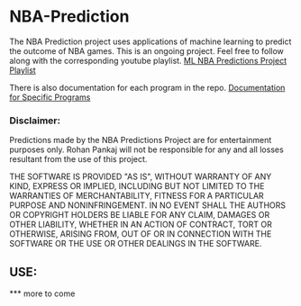 # NBA-Prediction

The NBA Prediction project uses applications of machine learning to predict the outcome of NBA games.
This is an ongoing project. Feel free to follow along with the corresponding youtube playlist.
[ML NBA Predictions Project Playlist](https://www.youtube.com/playlist?list=PL5BXABxzb1dK7ZQWb4SFr4KqdYknh6x6L)


There is also documentation for each program in the repo.
[Documentation for Specific Programs](https://github.com/RohanPankaj/NBA-Prediction/tree/master/docs)
### Disclaimer: 

Predictions made by the NBA Predictions Project are for entertainment purposes only. Rohan Pankaj will not be responsible for any and all losses resultant from the use of this project. 

THE SOFTWARE IS PROVIDED "AS IS", WITHOUT WARRANTY OF ANY KIND, EXPRESS OR
IMPLIED, INCLUDING BUT NOT LIMITED TO THE WARRANTIES OF MERCHANTABILITY,
FITNESS FOR A PARTICULAR PURPOSE AND NONINFRINGEMENT. IN NO EVENT SHALL THE
AUTHORS OR COPYRIGHT HOLDERS BE LIABLE FOR ANY CLAIM, DAMAGES OR OTHER
LIABILITY, WHETHER IN AN ACTION OF CONTRACT, TORT OR OTHERWISE, ARISING FROM,
OUT OF OR IN CONNECTION WITH THE SOFTWARE OR THE USE OR OTHER DEALINGS IN THE
SOFTWARE.


## USE:

*** more to come 
